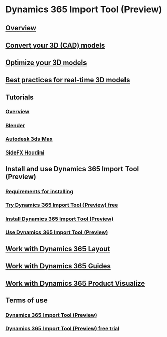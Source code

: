 # Dynamics 365 Import Tool (Preview)
## [Overview](index.md)
## [Convert your 3D (CAD) models](convert-models.md)
## [Optimize your 3D models](optimize-models.md)
## [Best practices for real-time 3D models](best-practices.md)
## Tutorials
### [Overview](tutorials-overview.md)
### [Blender](blender.md)
### [Autodesk 3ds Max](autodesk.md)
### [SideFX Houdini](houdini.md)
## Install and use Dynamics 365 Import Tool (Preview)
### [Requirements for installing](requirements.md)
### [Try Dynamics 365 Import Tool (Preview) free](try-import-tool-free.md)
### [Install Dynamics 365 Import Tool (Preview)](install.md)
### [Use Dynamics 365 Import Tool (Preview)](import-tool.md)
## [Work with Dynamics 365 Layout](layout.md)
## [Work with Dynamics 365 Guides](guides.md)
## [Work with Dynamics 365 Product Visualize](product-visualize.md)
## Terms of use
### [Dynamics 365 Import Tool (Preview)](../legal/import-tool-license-terms.md)
### [Dynamics 365 Import Tool (Preview) free trial](../legal/import-tool-free-trial.md)
